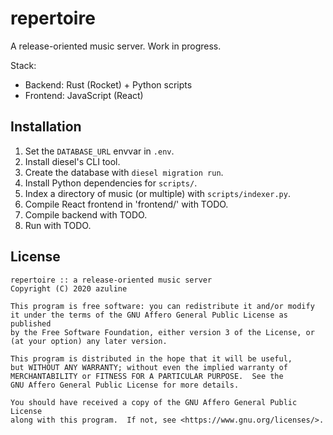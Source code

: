 # repertoire

A release-oriented music server. Work in progress.

Stack:

- Backend: Rust (Rocket) + Python scripts
- Frontend: JavaScript (React)

## Installation

1. Set the `DATABASE_URL` envvar in `.env`.
2. Install diesel's CLI tool.
3. Create the database with `diesel migration run`.
4. Install Python dependencies for `scripts/`.
5. Index a directory of music (or multiple) with `scripts/indexer.py`.
6. Compile React frontend in 'frontend/' with TODO.
7. Compile backend with TODO.
8. Run with TODO.

## License

```
repertoire :: a release-oriented music server
Copyright (C) 2020 azuline

This program is free software: you can redistribute it and/or modify
it under the terms of the GNU Affero General Public License as published
by the Free Software Foundation, either version 3 of the License, or
(at your option) any later version.

This program is distributed in the hope that it will be useful,
but WITHOUT ANY WARRANTY; without even the implied warranty of
MERCHANTABILITY or FITNESS FOR A PARTICULAR PURPOSE.  See the
GNU Affero General Public License for more details.

You should have received a copy of the GNU Affero General Public License
along with this program.  If not, see <https://www.gnu.org/licenses/>.
```
